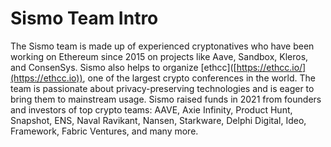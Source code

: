 # Sismo Team Intro

The Sismo team is made up of experienced cryptonatives who have been working on Ethereum since 2015 on projects like Aave, Sandbox, Kleros, and ConsenSys. Sismo also helps to organize \[ethcc]\([https://ethcc.io/](https://ethcc.io)), one of the largest crypto conferences in the world. The team is passionate about privacy-preserving technologies and is eager to bring them to mainstream usage. Sismo raised funds in 2021 from founders and investors of top crypto teams: AAVE, Axie Infinity, Product Hunt, Snapshot, ENS, Naval Ravikant, Nansen, Starkware, Delphi Digital, Ideo, Framework, Fabric Ventures, and many more.
